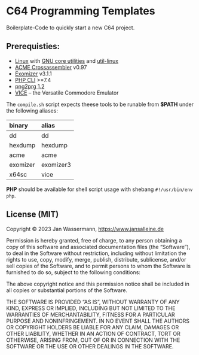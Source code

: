 # C64 Programming Templates

Boilerplate-Code to quickly start a new C64 project.

## Prerequisties:

 - [Linux](https://www.linux.org/pages/download/) with [GNU core utilities](https://www.gnu.org/software/coreutils/) and [util-linux](https://github.com/util-linux/util-linux)
 - [ACME Crossassembler](https://sourceforge.net/projects/acme-crossass/) v0.97
 - [Exomizer](https://csdb.dk/release/?id=204524) v3.1.1
 - [PHP CLI](https://www.php.net/downloads.php) >=7.4
 - [png2prg 1.2](https://csdb.dk/release/?id=220484)
 - [VICE](https://vice-emu.sourceforge.io/) – the Versatile Commodore Emulator

The `compile.sh` script expects theese tools to be runable from **$PATH** under the following aliases:

| binary   | alias     |
| :------- | :-------- |
| dd       | dd        |
| hexdump  | hexdump   |
| acme     | acme      |
| exomizer | exomizer3 |
| x64sc    | vice      |

 **PHP** should be available for shell script usage with shebang `#!/usr/bin/env php`.

## License (MIT)

Copyright © 2023 Jan Wassermann, https://www.jansalleine.de

Permission is hereby granted, free of charge, to any person obtaining a copy of this software and associated documentation files (the “Software”), to deal in the Software without restriction, including without limitation the rights to use, copy, modify, merge, publish, distribute, sublicense, and/or sell copies of the Software, and to permit persons to whom the Software is furnished to do so, subject to the following conditions:

The above copyright notice and this permission notice shall be included in all copies or substantial portions of the Software.

THE SOFTWARE IS PROVIDED “AS IS”, WITHOUT WARRANTY OF ANY KIND, EXPRESS OR IMPLIED, INCLUDING BUT NOT LIMITED TO THE WARRANTIES OF MERCHANTABILITY, FITNESS FOR A PARTICULAR PURPOSE AND NONINFRINGEMENT. IN NO EVENT SHALL THE AUTHORS OR COPYRIGHT HOLDERS BE LIABLE FOR ANY CLAIM, DAMAGES OR OTHER LIABILITY, WHETHER IN AN ACTION OF CONTRACT, TORT OR OTHERWISE, ARISING FROM, OUT OF OR IN CONNECTION WITH THE SOFTWARE OR THE USE OR OTHER DEALINGS IN THE SOFTWARE.
